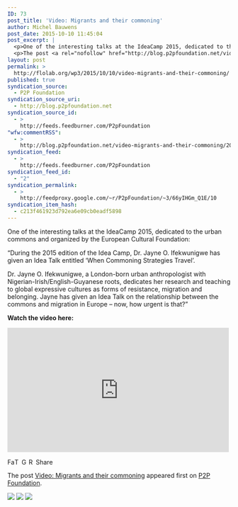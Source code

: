 ```yaml
---
ID: 73
post_title: 'Video: Migrants and their commoning'
author: Michel Bauwens
post_date: 2015-10-10 11:45:04
post_excerpt: |
  <p>One of the interesting talks at the IdeaCamp 2015, dedicated to the urban commons and organized by the European Cultural Foundation: &ldquo;During the 2015 edition of the Idea Camp, Dr. Jayne O. Ifekwunigwe has given an Idea Talk entitled &lsquo;When Commoning Strategies Travel&rsquo;. Dr. Jayne O. Ifekwunigwe, a London-born urban anthropologist with Nigerian-Irish/English-Guyanese roots, dedicates [&hellip;]</p>
  <p>The post <a rel="nofollow" href="http://blog.p2pfoundation.net/video-migrants-and-their-commoning/2015/10/10">Video: Migrants and their commoning</a> appeared first on <a rel="nofollow" href="http://blog.p2pfoundation.net/">P2P Foundation</a>.</p>
layout: post
permalink: >
  http://flolab.org/wp3/2015/10/10/video-migrants-and-their-commoning/
published: true
syndication_source:
  - P2P Foundation
syndication_source_uri:
  - http://blog.p2pfoundation.net
syndication_source_id:
  - >
    http://feeds.feedburner.com/P2pFoundation
"wfw:commentRSS":
  - >
    http://blog.p2pfoundation.net/video-migrants-and-their-commoning/2015/10/10/feed
syndication_feed:
  - >
    http://feeds.feedburner.com/P2pFoundation
syndication_feed_id:
  - "2"
syndication_permalink:
  - >
    http://feedproxy.google.com/~r/P2pFoundation/~3/66yIHGm_Q1E/10
syndication_item_hash:
  - c213f461923d792ea6e09cb0eadf5898
---
```

<p>One of the interesting talks at the IdeaCamp 2015, dedicated to the urban commons and organized by the European Cultural Foundation:</p>
<p>&#8220;During the 2015 edition of the Idea Camp, Dr. Jayne O. Ifekwunigwe has given an Idea Talk entitled ‘When Commoning Strategies Travel’. </p>
<p>Dr. Jayne O. Ifekwunigwe, a London-born urban anthropologist with Nigerian-Irish/English-Guyanese roots, dedicates her research and teaching to global expressive cultures as forms of resistance, migration and belonging. Jayne has given an Idea Talk on the relationship between the commons and migration in Europe – now, how urgent is that?&#8221;</p>
<p><strong>Watch the video here:</strong></p>
<p><iframe width="500" height="281" src="https://www.youtube.com/embed/oIoz6YnjNmk?feature=oembed" frameborder="0" allowfullscreen></iframe></p>
<p><a class="a2a_button_facebook" href="http://www.addtoany.com/add_to/facebook?linkurl=http%3A%2F%2Fblog.p2pfoundation.net%2Fvideo-migrants-and-their-commoning%2F2015%2F10%2F10&amp;linkname=Video%3A%20Migrants%20and%20their%20commoning" title="Facebook" rel="nofollow" ><img src="http://blog.p2pfoundation.net/wp-content/plugins/add-to-any/icons/facebook.png" width="16" height="16" alt="Facebook"/></a><a class="a2a_button_twitter" href="http://www.addtoany.com/add_to/twitter?linkurl=http%3A%2F%2Fblog.p2pfoundation.net%2Fvideo-migrants-and-their-commoning%2F2015%2F10%2F10&amp;linkname=Video%3A%20Migrants%20and%20their%20commoning" title="Twitter" rel="nofollow" ><img src="http://blog.p2pfoundation.net/wp-content/plugins/add-to-any/icons/twitter.png" width="16" height="16" alt="Twitter"/></a><a class="a2a_button_google_plus" href="http://www.addtoany.com/add_to/google_plus?linkurl=http%3A%2F%2Fblog.p2pfoundation.net%2Fvideo-migrants-and-their-commoning%2F2015%2F10%2F10&amp;linkname=Video%3A%20Migrants%20and%20their%20commoning" title="Google+" rel="nofollow" ><img src="http://blog.p2pfoundation.net/wp-content/plugins/add-to-any/icons/google_plus.png" width="16" height="16" alt="Google+"/></a><a class="a2a_button_reddit" href="http://www.addtoany.com/add_to/reddit?linkurl=http%3A%2F%2Fblog.p2pfoundation.net%2Fvideo-migrants-and-their-commoning%2F2015%2F10%2F10&amp;linkname=Video%3A%20Migrants%20and%20their%20commoning" title="Reddit" rel="nofollow" ><img src="http://blog.p2pfoundation.net/wp-content/plugins/add-to-any/icons/reddit.png" width="16" height="16" alt="Reddit"/></a><a class="a2a_dd a2a_target addtoany_share_save" href="https://www.addtoany.com/share_save#url=http%3A%2F%2Fblog.p2pfoundation.net%2Fvideo-migrants-and-their-commoning%2F2015%2F10%2F10&amp;title=Video%3A%20Migrants%20and%20their%20commoning" id="wpa2a_6"><img src="http://blog.p2pfoundation.net/wp-content/plugins/add-to-any/share_save_120_16.png" width="120" height="16" alt="Share"/></a></p><p>The post <a rel="nofollow" href="http://blog.p2pfoundation.net/video-migrants-and-their-commoning/2015/10/10">Video: Migrants and their commoning</a> appeared first on <a rel="nofollow" href="http://blog.p2pfoundation.net/">P2P Foundation</a>.</p>
<div class="feedflare">
<a href="http://feeds.feedburner.com/~ff/P2pFoundation?a=66yIHGm_Q1E:DqLPGBv7gXA:7Q72WNTAKBA"><img src="http://feeds.feedburner.com/~ff/P2pFoundation?d=7Q72WNTAKBA" border="0"></img></a> <a href="http://feeds.feedburner.com/~ff/P2pFoundation?a=66yIHGm_Q1E:DqLPGBv7gXA:D7DqB2pKExk"><img src="http://feeds.feedburner.com/~ff/P2pFoundation?i=66yIHGm_Q1E:DqLPGBv7gXA:D7DqB2pKExk" border="0"></img></a> <a href="http://feeds.feedburner.com/~ff/P2pFoundation?a=66yIHGm_Q1E:DqLPGBv7gXA:2mJPEYqXBVI"><img src="http://feeds.feedburner.com/~ff/P2pFoundation?d=2mJPEYqXBVI" border="0"></img></a>
</div><img src="http://feeds.feedburner.com/~r/P2pFoundation/~4/66yIHGm_Q1E" height="1" width="1" alt=""/>